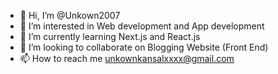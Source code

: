 - 👋 Hi, I’m @Unkown2007
- 👀 I’m interested in Web development and App development
- 🌱 I’m currently learning Next.js and React.js
- 💞️ I’m looking to collaborate on Blogging Website (Front End)
- 📫 How to reach me unkownkansalxxxx@gmail.com

<!---
Unkown2007/Unkown2007 is a ✨ special ✨ repository because its `README.md` (this file) appears on your GitHub profile.
You can click the Preview link to take a look at your changes.
--->
